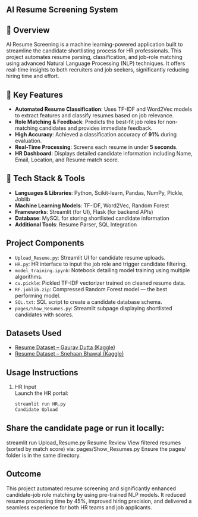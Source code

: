 ## AI Resume Screening System

 ## 📄 Overview
AI Resume Screening is a machine learning-powered application built to streamline the candidate shortlisting process for HR professionals. This project automates resume parsing, classification, and job-role matching using advanced Natural Language Processing (NLP) techniques. It offers real-time insights to both recruiters and job seekers, significantly reducing hiring time and effort.

## 💼 Key Features
- **Automated Resume Classification**: Uses TF-IDF and Word2Vec models to extract features and classify resumes based on job relevance.
- **Role Matching & Feedback**: Predicts the best-fit job roles for non-matching candidates and provides immediate feedback.
- **High Accuracy**: Achieved a classification accuracy of **91%** during evaluation.
- **Real-Time Processing**: Screens each resume in under **5 seconds**.
- **HR Dashboard**: Displays detailed candidate information including Name, Email, Location, and Resume match score.

## 🧠 Tech Stack & Tools
- **Languages & Libraries**: Python, Scikit-learn, Pandas, NumPy, Pickle, Joblib
- **Machine Learning Models**: TF-IDF, Word2Vec, Random Forest
- **Frameworks**: Streamlit (for UI), Flask (for backend APIs)
- **Database**: MySQL for storing shortlisted candidate information
- **Additional Tools**: Resume Parser, SQL Integration

 ## Project Components
- `Upload_Resume.py`: Streamlit UI for candidate resume uploads.
- `HR.py`: HR interface to input the job role and trigger candidate filtering.
- `model_training.ipynb`: Notebook detailing model training using multiple algorithms.
- `cv.pickle`: Pickled TF-IDF vectorizer trained on cleaned resume data.
- `RF.joblib.zip`: Compressed Random Forest model — the best performing model.
- `SQL.txt`: SQL script to create a candidate database schema.
- `pages/Show_Resumes.py`: Streamlit subpage displaying shortlisted candidates with scores.

##  Datasets Used
- [Resume Dataset – Gaurav Dutta (Kaggle)](https://www.kaggle.com/datasets/gauravduttakiit/resume-dataset)
- [Resume Dataset – Snehaan Bhawal (Kaggle)](https://www.kaggle.com/datasets/snehaanbhawal/resume-dataset)

## Usage Instructions
1. HR Input  
   Launch the HR portal:  
   ```bash
   streamlit run HR.py
   Candidate Upload
   
## Share the candidate page or run it locally:

streamlit run Upload_Resume.py
Resume Review
View filtered resumes (sorted by match score) via:
pages/Show_Resumes.py
Ensure the pages/ folder is in the same directory.

## Outcome
This project automated resume screening and significantly enhanced candidate-job role matching by using pre-trained NLP models. It reduced resume processing time by 45%, improved hiring precision, and delivered a seamless experience for both HR teams and job applicants.

